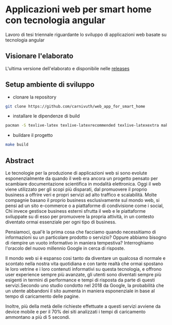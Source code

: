 # Applicazioni web per smart home con tecnologia angular

Lavoro di tesi triennale riguardante lo sviluppo di applicazioni web basate su tecnologia angular

## Visionare l'elaborato

L'ultima versione dell'elaborato e disponibile nelle [releases](https://github.com/carnivuth/web_app_for_smart_home/releases)

## Setup ambiente di sviluppo

- clonare la repository

```bash
git clone https://github.com/carnivuth/web_app_for_smart_home
```

- installare le dipendenze di build

```bash
pacman -S texlive-latex texlive-latexrecommended texlive-latexextra make mermaid-cli inotify-tools evince
```

- buildare il progetto

```bash
make build
```

## Abstract

Le tecnologie per la produzione di applicazioni web si sono evolute esponenzialmente da quando il web era ancora un progetto pensato per scambiare documentazione scientifica in modalità elettronica. Oggi il web viene utilizzato per gli scopi più disparati, dal promuovere il proprio business a offrire veri e propri servizi ad alto traffico e scalabilità.
Molte compagnie basano il proprio business esclusivamente sul mondo web, si pensi ad un sito e-commerce o a piattaforme di condivisione come i social, Chi invece gestisce business esterni sfrutta il web e le piattaforme sviluppate su di esso per promuovere la propria attività, in un contesto diventato ormai essenziale per ogni tipo di business.

Pensiamoci, qual'è  la prima cosa che facciamo quando necessitiamo di informazioni su un particolare prodotto o servizio? Oppure abbiamo bisogno di riempire un vuoto informativo in maniera tempestiva?  Interroghiamo l'oracolo del nuovo millennio Google in cerca di risposte.

Il mondo web si è espanso cosi tanto da diventare un qualcosa di normale e scontato nella nostra vita quotidiana e con tante realtà che ormai spostano le loro vetrine e i loro contenuti informativi su questa tecnologia, e offrono user experience sempre più avanzate, gli utenti sono diventati sempre più esigenti in termini di performance e tempi di risposta da parte di questi servizi.Secondo uno studio condotto nel 2018 da Google, la probabilità che un utente abbandoni il sito aumenta in maniera esponenziale in base al tempo di caricamento delle pagine.

Inoltre, più della metà delle richieste effettuate a questi servizi avviene da device mobile e per il 70% dei siti analizzati i tempi di caricamento ammontano a più di 5 secondi.
